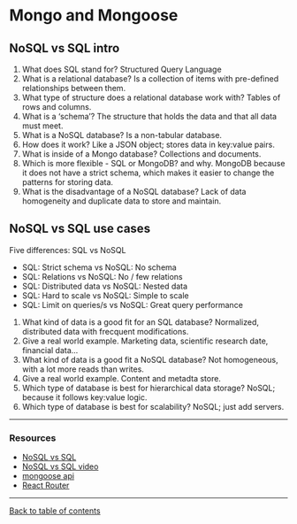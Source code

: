 # Mongo and Mongoose

## NoSQL vs SQL intro

1. What does SQL stand for?  Structured Query Language
2. What is a relational database?  Is a collection of items with pre-defined relationships between them.
3. What type of structure does a relational database work with?  Tables of rows and columns.
4. What is a ‘schema’?  The structure that holds the data and that all data must meet.
5. What is a NoSQL database?  Is a non-tabular database.
6. How does it work?  Like a JSON object; stores data in key:value pairs.
7. What is inside of a Mongo database?  Collections and documents.
8. Which is more flexible - SQL or MongoDB? and why.  MongoDB because it does not have a strict schema, which makes it easier to change the patterns for storing data.
9. What is the disadvantage of a NoSQL database?  Lack of data homogeneity and duplicate data to store and maintain.

## NoSQL vs SQL use cases

Five differences: SQL vs NoSQL

* SQL: Strict schema  vs  NoSQL: No schema
* SQL: Relations  vs  NoSQL: No / few relations
* SQL: Distributed data  vs  NoSQL: Nested data
* SQL: Hard to scale  vs  NoSQL: Simple to scale
* SQL: Limit on queries/s  vs  NoSQL: Great query performance


1. What kind of data is a good fit for an SQL database?  Normalized, distributed data with frecquent modifications.
2. Give a real world example.  Marketing data, scientific research date, financial data...
3. What kind of data is a good fit a NoSQL database?  Not homogeneous, with a lot more reads than writes.
4. Give a real world example.  Content and metadta store.
5. Which type of database is best for hierarchical data storage?  NoSQL; because it follows key:value logic.
6. Which type of database is best for scalability?  NoSQL; just add servers.

--- 

### Resources

- [NoSQL vs SQL](https://www.thegeekstuff.com/2014/01/sql-vs-nosql-db/?utm_source=tuicool)
- [NoSQL vs SQL video](https://www.youtube.com/watch?v=ZS_kXvOeQ5Y)
- [mongoose api](https://mongoosejs.com/docs/api.html#Model)
- [React Router](https://reactrouter.com/web/api/BrowserRouter)

---

[Back to table of contents](../README.md)